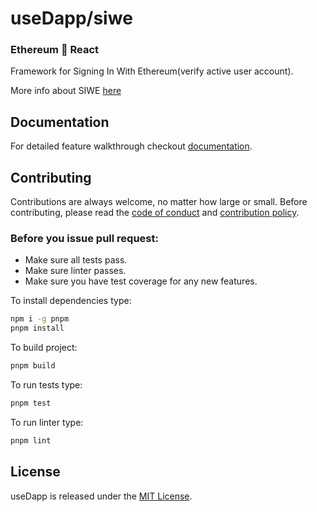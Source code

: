 # useDapp/siwe

### Ethereum 🤝 React 
Framework for Signing In With Ethereum(verify active user account).

More info about SIWE [here](https://login.xyz/)

## Documentation
For detailed feature walkthrough checkout [documentation](https://usedapp-docs.netlify.app/docs).

## Contributing

Contributions are always welcome, no matter how large or small. Before contributing, please read the [code of conduct](https://github.com/EthWorks/useDapp/blob/master/CODE_OF_CONDUCT.md) and [contribution policy](https://github.com/EthWorks/useDapp/blob/master/CONTRIBUTION.md).

### Before you issue pull request:

* Make sure all tests pass.
* Make sure linter passes.
* Make sure you have test coverage for any new features.

To install dependencies type:
```sh
npm i -g pnpm
pnpm install
```

To build project:
```sh
pnpm build
```

To run tests type:
```sh
pnpm test
```

To run linter type:
```sh
pnpm lint
```

## License

useDapp is released under the [MIT License](https://opensource.org/licenses/MIT).
